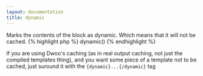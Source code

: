 ```yaml
---
layout: documentation
title: dynamic
---
```


Marks the contents of the block as dynamic. Which means that it will not be cached.
{% highlight php %}
dynamic()
{% endhighlight %}

If you are using Dwoo's caching (as in real output caching, not just the compiled templates thing), and you want some piece of a template not to be cached, just suround it with the `{dynamic}...{/dynamic}` tag